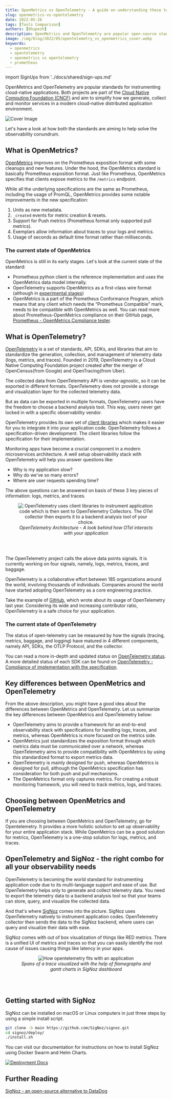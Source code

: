 ```yaml
---
title: OpenMetrics vs OpenTelemetry - A guide on understanding these two specifications
slug: openmetrics-vs-opentelemetry
date: 2022-05-26
tags: [Tools Comparison]
authors: [bhupesh]
description: OpenMetrics and OpenTelemetry are popular open-source standards for generating telemetry data from application code. While OpenTelemetry can be used for logs, metrics, and traces, OpenMetrics is focused on generating metrics at scale from...
image: /img/blog/2022/05/opentelemetry_vs_openmetrics_cover.webp
keywords:
  - openmetrics
  - opentelemetry
  - openmetrics vs opentelemetry
  - prometheus
---
```


<head>
  <link rel="canonical" href="https://signoz.io/blog/openmetrics-vs-opentelemetry/"/>
</head>

import SignUps from '../docs/shared/sign-ups.md'

OpenMetrics and OpenTelemetry are popular standards for instrumenting cloud-native applications. Both projects are part of the <a href = "https://cncf.io/" rel="noopener noreferrer nofollow" target="_blank">Cloud Native Computing Foundation (CNCF)</a> and aim to simplify how we generate, collect and monitor services in a modern cloud-native distributed application environment.


<!--truncate-->

![Cover Image](/img/blog/2022/05/opentelemetry_vs_openmetrics_cover.webp)

Let's have a look at how both the standards are aiming to help solve the observability conundrum.


## What is OpenMetrics?

<a href = "https://github.com/OpenObservability/OpenMetrics" rel="noopener noreferrer nofollow" target="_blank">OpenMetrics</a> improves on the Prometheus exposition format with some cleanups and new features. Under the hood, the OpenMetrics standard is basically Prometheus exposition format. Just like Prometheus, OpenMetrics specifies that clients expose metrics to the `/metrics` endpoint.

While all the underlying specifications are the same as Prometheus, including the usage of PromQL, OpenMetrics provides some notable improvements in the new specification:

1. Units as new metadata.
2. `_created` events for metric creation & resets.
3. Support for Push metrics (Prometheus format only supported pull metrics).
4. Exemplars allow information about traces to your logs and metrics.
5. Usage of seconds as default time format rather than milliseconds.

### The current state of OpenMetrics

OpenMetrics is still in its early stages. Let's look at the current state of the standard:

- Prometheus python client is the reference implementation and uses the OpenMetrics data model internally.
- OpenTelemetry supports OpenMetrics as a first-class wire format (although in <a href = "https://opentelemetry.io/docs/specs/otel/compatibility/openmetrics/" rel="noopener noreferrer nofollow" target="_blank">experimental stages</a>)
- OpenMetrics is a part of the Prometheus Conformance Program, which means that any client which needs the “Prometheus Compatible” mark, needs to be compatible with OpenMetrics as well. You can read more about Prometheus-OpenMetrics compliance on their GitHub page, <a href = "https://github.com/prometheus/compliance/tree/main/openmetrics" rel="noopener noreferrer nofollow" target="_blank">Prometheus - OpenMetrics Compliance tester</a>.


## What is OpenTelemetry?

<a href = "https://opentelemetry.io/" rel="noopener noreferrer nofollow" target="_blank">OpenTelemetry</a> is a set of standards, API, SDKs, and libraries that aim to standardize the generation, collection, and management of telemetry data (logs, metrics, and traces). Founded in 2019, OpenTelemetry is a Cloud Native Computing Foundation project created after the merger of OpenCensus(from Google) and OpenTracing(from Uber).

The collected data from OpenTelemetry API is vendor-agnostic, so it can be exported in different formats. OpenTelemetry does not provide a storage and visualization layer for the collected telemetry data. 

But as data can be exported in multiple formats, OpenTelemetry users have the freedom to choose a backend analysis tool. This way, users never get locked in with a specific observability vendor.

<SignUps />

OpenTelemetry provides its own set of <a href = "https://opentelemetry.io/docs/instrumentation/" rel="noopener noreferrer nofollow" target="_blank">client libraries</a> which makes it easier for you to integrate it into your application code. OpenTelemetry follows a specification-driven development. The client libraries follow the specification for their implementation.

Monitoring apps have become a crucial component in a modern microservices architecture. A well setup observability stack with OpenTelemetry will help you answer questions like:

- Why is my application slow?
- Why do we've so many errors?
- Where are user requests spending time?

The above questions can be answered on basis of these 3 key pieces of information: logs, metrics, and traces.

<figure data-zoomable align='center'>
    <img src="/img/blog/2022/05/opentelemetry_pipeline_light.webp" alt="OpenTelemetry uses client libraries to instrument application code which is then sent to OpenTelemetry Collectors. The OTel collector then exports it to a backend analysis tool of your choice."/>
    <figcaption><i>OpenTelemetry Architecture - A look behind how OTel interacts with your application</i></figcaption>
</figure>

<br></br>

The OpenTelemetry project calls the above data points signals. It is currently working on four signals, namely, logs, metrics, traces, and baggage.

OpenTelemetry is a collaborative effort between 185 organizations around the world, involving thousands of individuals. Companies around the world have started adopting OpenTelemetry as a core engineering practice.

Take the example of <a href = "https://github.blog/2021-05-26-why-and-how-github-is-adopting-opentelemetry/" rel="noopener noreferrer nofollow" target="_blank">GitHub</a>, which wrote about its usage of OpenTelemetry last year. Considering its wide and increasing contributor ratio, OpenTelemetry is a safe choice for your application.

### The current state of OpenTelemetry

The status of open-telemetry can be measured by how the signals (tracing, metrics, baggage, and logging) have matured in 4 different components, namely API, SDKs, the OTLP Protocol, and the collector.

You can read a more in-depth and updated status on <a href = "https://opentelemetry.io/status/" rel="noopener noreferrer nofollow" target="_blank">OpenTelemetry status</a>. A more detailed status of each SDK can be found on <a href = "https://github.com/open-telemetry/opentelemetry-specification/blob/main/spec-compliance-matrix.md" rel="noopener noreferrer nofollow" target="_blank">OpenTelemetry - Compliance of implementation with the specification</a>.

## Key differences between OpenMetrics and OpenTelemetry

From the above description, you might have a good idea about the differences between OpenMetrics and OpenTelemetry. Let us summarize the key differences between OpenMetrics and OpenTelemetry below:

- OpenTelemetry aims to provide a framework for an end-to-end observability stack with specifications for handling logs, traces, and metrics, whereas OpenMetrics is more focused on the metrics side.
- OpenMetrics just standardizes the exposition format through which metrics data must be communicated over a network, whereas OpenTelemetry aims to provide compatibility with OpenMetrics by using this standardized format to export metrics data.
- OpenTelemetry is mainly designed for push, whereas OpenMetrics is designed for pull, although the OpenMetrics specification has consideration for both push and pull mechanisms.
- The OpenMetrics format only captures metrics. For creating a robust monitoring framework, you will need to track metrics, logs, and traces.

## Choosing between OpenMetrics and OpenTelemetry

If you are choosing between OpenMetrics and OpenTelemetry, go for Opentelemetry. It provides a more holistic solution to set up observability for your entire application stack. While OpenMetrics can be a good solution for metrics, OpenTelemetry is a one-stop solution for logs, metrics, and traces.

## OpenTelemetry and SigNoz - the right combo for all your observability needs

OpenTelemetry is becoming the world standard for instrumenting application code due to its multi-language support and ease of use. But OpenTelemetry helps only to generate and collect telemetry data. You need to export the telemetry data to a backend analysis tool so that your teams can store, query, and visualize the collected data.

And that's where [SigNoz](https://signoz.io/) comes into the picture. SigNoz uses OpenTelemetry natively to instrument application codes. OpenTelemetry collector then sends the data to the SigNoz backend, where users can query and visualize their data with ease.

SigNoz comes with out of box visualization of things like RED metrics. There is a unified UI of metrics and traces so that you can easily identify the root cause of issues causing things like latency in your apps.


<figure data-zoomable align='center'>
    <img src="/img/blog/common/signoz_flamegraphs.webp" alt="How opentelemetry fits with an application"/>
    <figcaption><i>Spans of a trace visualized with the help of flamegraphs and gantt charts in SigNoz dashboard</i></figcaption>
</figure>

<br></br>

## Getting started with SigNoz

SigNoz can be installed on macOS or Linux computers in just three steps by using a simple install script.

```bash
git clone -b main https://github.com/SigNoz/signoz.git
cd signoz/deploy/
./install.sh
```

You can visit our documentation for instructions on how to install SigNoz using Docker Swarm and Helm Charts.

[![Deployment Docs](/img/blog/common/deploy_docker_documentation.webp)](https://signoz.io/docs/install/docker/)


## Further Reading

[SigNoz - an open-source alternative to DataDog](https://signoz.io/blog/open-source-datadog-alternative/)